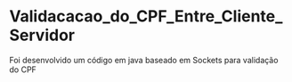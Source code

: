 # Validacacao_do_CPF_Entre_Cliente_Servidor
Foi desenvolvido um código em java  baseado em Sockets para validação do CPF
